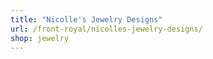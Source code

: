 ```yaml
---
title: "Nicolle's Jewelry Designs"
url: /front-royal/nicolles-jewelry-designs/
shop: jewelry
---
```

